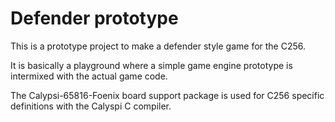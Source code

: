 Defender prototype
==================

This is a prototype project to make a defender style game for the C256.

It is basically a playground where a simple game engine prototype is
intermixed with the actual game code.

The Calypsi-65816-Foenix board support package is used for C256 specific
definitions with the Calyspi C compiler.
